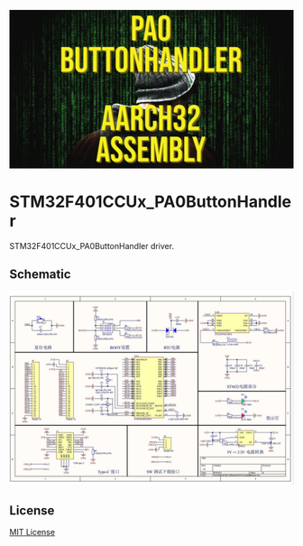 ![image](https://github.com/mytechnotalent/STM32F401CCUx_PA0ButtonHandler/blob/main/PAO_ButtonHandler.png?raw=true)

# STM32F401CCUx_PA0ButtonHandler
STM32F401CCUx_PA0ButtonHandler driver.

## Schematic
![image](https://github.com/mytechnotalent/STM32F401CCUx_PA0ButtonHandler/blob/main/STM32F401CCU6.jpg?raw=true)

## License
[MIT License](https://github.com/mytechnotalent/STM32F401CCUx_PA0ButtonHandler/blob/main/LICENSE)
